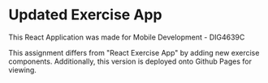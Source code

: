 # Updated Exercise App

This React Application was made for Mobile Development - DIG4639C

This assignment differs from "React Exercise App" by adding new exercise components. Additionally, this version is deployed onto Github Pages for viewing.
